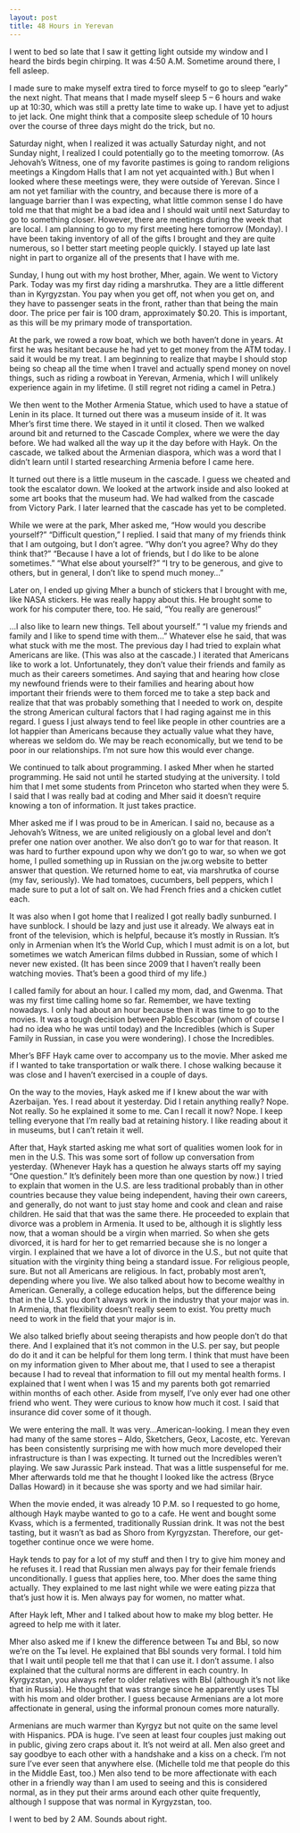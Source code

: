 ```yaml
---
layout: post
title: 48 Hours in Yerevan
---
```

I went to bed so late that I saw it getting light outside my window and I heard the birds begin chirping. It was 4:50 A.M. Sometime around there, I fell asleep.

I made sure to make myself extra tired to force myself to go to sleep “early” the next night. That means that I made myself sleep 5 – 6 hours and wake up at 10:30, which was still a pretty late time to wake up. I have yet to adjust to jet lack. One might think that a composite sleep schedule of 10 hours over the course of three days might do the trick, but no.

Saturday night, when I realized it was actually Saturday night, and not Sunday night, I realized I could potentially go to the meeting tomorrow. (As  Jehovah’s Witness, one of my favorite pastimes is going to random religions meetings a Kingdom Halls that I am not yet acquainted with.) But when I looked where these meetings were, they were outside of Yerevan. Since I am not yet familiar with the country, and because there is more of a language barrier than I was expecting, what little common sense I do have told me that that might be a bad idea and I should wait until next Saturday to go to something closer. However, there are meetings during the week that are local. I am planning to go to my first meeting here tomorrow (Monday). I have been taking inventory of all of the gifts I brought and they are quite numerous, so I better start meeting people quickly. I stayed up late last night in part to organize all of the presents that I have with me.

Sunday, I hung out with my host brother, Mher, again. We went to Victory Park. Today was my first day riding a marshrutka. They are a little different than in Kyrgyzstan. You pay when you get off, not when you get on, and they have to passenger seats in the front, rather than that being the main door. The price per fair is 100 dram, approximately $0.20. This is important, as this will be my primary mode of transportation.

At the park, we rowed a row boat, which we both haven’t done in years. At first he was hesitant because he had yet to get money from the ATM today. I said it would be my treat. I am beginning to realize that maybe I should stop being so cheap all the time when I travel and actually spend money on novel things, such as riding a rowboat in Yerevan, Armenia, which I will unlikely experience again in my lifetime. (I still regret not riding a camel in Petra.)

We then went to the Mother Armenia Statue, which used to have a statue of Lenin in its place. It turned out there was a museum inside of it. It was Mher’s first time there. We stayed in it until it closed. Then we walked around bit and returned to the Cascade Complex, where we were the day before.  We had walked all the way up it the day before with Hayk. On the cascade, we talked about the Armenian diaspora, which was a word that I didn’t learn until I started researching Armenia before I came here. 

It turned out there is a little museum in the cascade. I guess we cheated and took the escalator down. We looked at the artwork inside and also looked at some art books that the museum had. We had walked from the cascade from Victory Park. I later learned that the cascade has yet to be completed.

While we were at the park, Mher asked me, “How would you describe yourself?” “Difficult question,” I replied. I said that many of my friends think that I am outgoing, but I don’t agree. “Why don’t you agree? Why do they think that?” “Because I have a lot of friends, but I do like to be alone sometimes.” “What else about yourself?” “I try to be generous, and give to others, but in general, I don’t like to spend much money…”

Later on, I ended up giving Mher a bunch of stickers that I brought with me, like NASA stickers. He was really happy about this. He brought some to work for his computer there, too. He said, “You really are generous!”

…I also like to learn new things. Tell about yourself.” “I value my friends and family and I like to spend time with them…”
Whatever else he said, that was what stuck with me the most. The previous day I had tried to explain what Americans are like. (This was also at the cascade.) I iterated that Americans like to work a lot. Unfortunately, they don’t value their friends and family as much as their careers sometimes. And saying that and hearing how close my newfound friends were to their families and hearing about how important their friends were to them forced me to take a step back and realize that that was probably something that I needed to work on, despite the strong American cultural factors that I had raging against me in this regard.  I guess I just always tend to feel like people in other countries are a lot happier than Americans because they actually value what they have, whereas we seldom do. We may be reach economically, but we tend to be poor in our relationships. I’m not sure how this would ever change.

We continued to talk about programming. I asked  Mher when he started programming. He said not until he started studying at the university. I told him that I met some students from Princeton who started when they were 5. I said that I was really bad at coding and Mher said it doesn’t require knowing a ton of information. It just takes practice.

Mher asked me if I was proud to be in American. I said no, because as a Jehovah’s Witness, we are united religiously on a global level and don’t prefer one nation over another. We also don’t go to war for that reason. It was hard to further expound upon why we don’t go to war, so when we got home, I pulled something up in Russian on the jw.org website to better answer that question. 
We returned home to eat, via marshrutka of course (my fav, seriously). We had tomatoes, cucumbers, bell peppers, which I made sure to put a lot of salt on. We had French fries and a chicken cutlet each.

It was also when I got home that I realized I got really badly sunburned. I have sunblock. I should be lazy and just use it already.
We always eat in front of the television, which is helpful, because it’s mostly in Russian. It’s only in Armenian when It’s the World Cup, which I must admit is on a lot, but sometimes we watch American films dubbed in Russian, some of which I never new existed. (It has been since 2009 that I haven’t really been watching movies. That’s been a good third of my life.)

I called family for about an hour. I called my mom, dad, and Gwenma. That was my first time calling home so far. Remember, we have texting nowadays. I only had about an hour because then it was time to go to the movies. It was a tough decision between Pablo Escobar (whom of course I had no idea who he was until today) and the Incredibles (which is Super Family in Russian, in case you were wondering). I chose the Incredibles. 

Mher’s BFF Hayk came over to accompany us to the movie. Mher asked me if I wanted to take transportation or walk there. I chose walking because it was close and I haven’t exercised in a couple of days.

On the way to the movies, Hayk asked me if I knew about the war with Azerbaijan. Yes. I read about it yesterday. Did I retain anything really? Nope. Not really. So he explained it some to me. Can I recall it now? Nope. I keep telling everyone that I’m really bad at retaining history. I like reading about it in museums, but I can’t retain it well.

After that, Hayk started asking me what sort of qualities women look for in men in the U.S. This was some sort of follow up conversation from yesterday. (Whenever Hayk has a question he always starts off my saying “One question.” It’s definitely been more than one question by now.) I tried to explain that women in the U.S. are less traditional probably than in other countries because they value being independent, having their own careers, and generally, do not want to just stay home and cook and clean and raise children. He said that that was the same there. He proceeded to explain that divorce was a problem in Armenia. It used to be, although it is slightly less now, that a woman should be a virgin when married. So when she gets divorced, it is hard for her to get remarried because she is no longer a virgin. I explained that we have a lot of divorce in the U.S., but not quite that situation with the virginity thing being a standard issue. For religious people, sure. But not all Americans are religious. In fact, probably most aren’t, depending where you live.
We also talked about how to become wealthy in American. Generally, a college education helps, but the difference being that in the U.S. you don’t always work in the industry that your major was in. In Armenia, that flexibility doesn’t really seem to exist. You pretty much need to work in the field that your major is in. 

We also talked briefly about seeing therapists and how people don’t do that there. And I explained that it’s not common in the U.S. per say, but people do do it and it can be helpful for them long term. I think that must have been on my information given to Mher about me, that I used to see a therapist because I had to reveal that information to fill out my mental health forms. I explained that I went when I was 15 and my parents both got remarried within months of each other. Aside from  myself, I’ve only ever had one other friend who went. They were curious to know how much it cost. I said that insurance did cover some of it though.

We were entering the mall. It was very…American-looking. I mean they even had many of the same stores – Aldo, Sketchers, Geox, Lacoste, etc. Yerevan has been consistently surprising me with how much more developed their infrastructure is than I was expecting.
It turned out the Incredibles weren’t playing. We saw Jurassic Park instead. That was a little suspenseful for me. Mher afterwards told me that he thought I looked like the actress (Bryce Dallas Howard) in it because she was sporty and we had similar hair.

When the movie ended, it was already 10 P.M. so I requested to go home, although Hayk maybe wanted to go to a cafe. He went and bought some Kvass, which is a fermented, traditionally Russian drink. It was not the best tasting, but it wasn’t as bad as Shoro from Kyrgyzstan. Therefore, our get-together continue once we were home.

Hayk tends to pay for a lot of my stuff and then I try to give him money and he refuses it. I read that Russian men always pay for their female friends unconditionally. I guess that applies here, too. Mher does the same thing actually. They explained to me last night while we were eating pizza that that’s just how it is. Men always pay for women, no matter what. 

After Hayk left, Mher and I talked about how to make my blog better. He agreed to help me with it later. 

Mher also asked me if I knew the difference between Ты and  ВЫ, so now we’re on the Ты level. He explained that ВЫ sounds very formal. I told him that I wait until people tell me that that I can use it. I don’t assume. I also explained that the cultural norms are different in each country. In Kyrgyzstan, you always refer to older relatives with ВЫ (although it’s not like that in Russia). He thought that was strange since he apparently uses ТЫ with his mom and older brother. I guess because Armenians are a lot more affectionate in general, using the informal pronoun comes more naturally.

Armenians are much warmer than Kyrgyz but not quite on the same level with Hispanics. PDA is huge. I’ve seen at least four couples just making out in public, giving zero craps about it. It’s not weird at all. Men also greet and say goodbye to each other with a handshake and a kiss on a check. I’m not sure I’ve ever seen that anywhere else. (Michelle told me that people do this in the Middle East, too.) Men also tend to be more affectionate with each other in a friendly way than I am used to seeing and this is considered normal, as in they put their arms around each other quite frequently, although I suppose that was normal in Kyrgyzstan, too. 

I went to bed by 2 AM. Sounds about right. 


